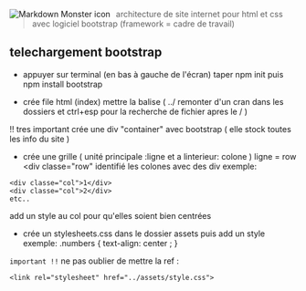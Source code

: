 <img src="bootstrap.png"
     alt="Markdown Monster icon"
     style="float: left; margin-right: 10px;" />


> architecture de site internet pour html et css avec logiciel bootstrap
(framework = cadre de travail)

## telechargement bootstrap 

+ appuyer sur terminal (en bas à gauche de l'écran)
taper npm init
puis npm install bootstrap




+ crée file html (index) 
mettre la balise <link rel="stylesheet" href="../node_modules/bootstrap/dist/css/bootstrap.css">
(    ../  remonter d'un cran dans les dossiers et ctrl+esp pour la recherche de fichier apres le /   )

!! tres important crée une div "container" avec bootstrap ( elle stock toutes les info du site )

+ crée une grille ( unité principale :ligne et a linterieur: colone )
ligne = row    <div classe="row"
identifié les colones avec des div
exemple:

```
<div classe="col">1</div>
<div classe="col">2</div>
etc..
```

add un style au col pour qu'elles soient bien centrées
* crée un stylesheets.css dans le dossier assets
puis add un style
exemple:
.numbers {
    text-align: center ;
}

`important !!` ne pas oublier de mettre la ref :

```
<link rel="stylesheet" href="../assets/style.css">
```